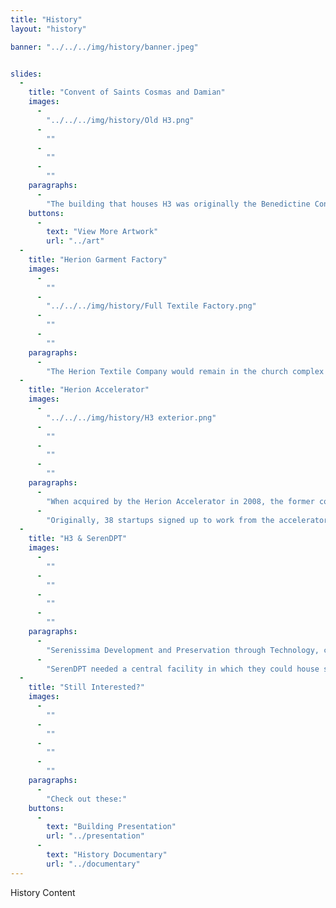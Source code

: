 ```yaml
---
title: "History"
layout: "history"

banner: "../../../img/history/banner.jpeg"


slides:
  -
    title: "Convent of Saints Cosmas and Damian"
    images:
      -
        "../../../img/history/Old H3.png"
      -
        ""
      -
        ""
      -
        ""
    paragraphs:
      -
        "The building that houses H3 was originally the Benedictine Convent of Saints Cosmas and Damian, founded in 1481 by six nuns for noble daughters. It was constructed in two phases over twenty-five years, first as a convent and then as a church, and became a center for art due to the wealth brought by the nuns. In 1806, Napoleon forced the closure of the Church and evicted the nuns and the convent became a warehouse, and then a barracks. Most of the artwork was either lost or destroyed in this period, with only a dozen paintings remaining today that are in museums like the Accademia. The church was abandoned and striped of fixed furnishings, stone materials and paintings, altars, sculptures, and anything else worth some value for scrap or material. Overall it was violated by looters and desecrated. In 1887, the convent temporarily became a hospice for cholera victims and afterwards converted into a textile factory in 1897, remaining as the Herion Garment Factory until the 1970s."
    buttons:
      -
        text: "View More Artwork"
        url: "../art"
  -
    title: "Herion Garment Factory"
    images:
      -
        ""
      -
        "../../../img/history/Full Textile Factory.png"
      -
        ""
      -
        ""
    paragraphs:
      -
        "The Herion Textile Company would remain in the church complex for over 80 years before closing. The factory was incorporated in the church during the industrialization of Giudecca due to its cheaper land property compared to historical Venice with its isolated location. During this time a temporary second floor and third was constructed and the entire church was whitewashed, covering remaining historical art pieces not already pillaged and hiding the frescos from view. The hall and apsidal chapels were divided into those three floors supported on two rows of pillars to increase production space for the factory. Machining equipment was installed on these floors including hoists, steam piping, cement baths, electrical wiring and exhaust fans. The director’s office was the cupola where the frescos were located beneath the dome. Similarly, the deposito was used as a storage facility by the company, with similar alterations added to the building as well. After the company’s closure, the church was in a very critical condition that required extensive work to restore."
  -
    title: "Herion Accelerator"
    images:
      -
        "../../../img/history/H3 exterior.png"
      -
        ""
      -
        ""
      -
        ""
    paragraphs:
      -
        "When acquired by the Herion Accelerator in 2008, the former convent was refurbished to its current configuration for hosting startup companies recruited locally in the Veneto region, requiring almost 9 million euro to fully restore garnered from the European Union and Donations. During this period, the nave was filled with a glass cube three stories high, containing 12 large offices, meeting rooms and co-working spaces, while the apses were left to their full heights. This event space was decorated with the original repaired frescos. In addition to work on the church, the deposito was converted into a three-floor workspace containing 23 offices, some common spaces for meetings and a cafeteria on the ground floor with a kitchen area."
      -
        "Originally, 38 startups signed up to work from the accelerator and use resources provided by the organization, later declining to four companies in 2016 before the accelerator closed down.While not much information is provided about the fledgling startups, the Herion Accelerator faced several issues. Issues with heating, the elevator, and internet service led many tenants to leave. A lack of general building management caused these unwarranted problems that were a disservice to the startups and created a bad relationship with the factory. The idea of creating an accelerator had potential, but the poor management and infrastructure induced its failure and diaspora of startups. In essence, the owners of the Herion used the space as an area for startup companies to do work, failing not only to provide useful elements like internet, but also to do anything that would make their companies more likely to succeed."
  -
    title: "H3 & SerenDPT"
    images:
      -
        ""
      -
        ""
      -
        ""
      -
        ""
    paragraphs:
      -
        "Serenissima Development and Preservation through Technology, commonly known by its shorthand name “SerenDPT”, is a Venetian-based organization that develops innovative and socially responsible business models addressing problems within the city, ranging from preserving historic public art with the initiative PreserVenice to optimizing Venetian transportation with the daAaB app. Their mission is to create employment in the city of Venice and surrounding islands through innovative startups that assist in solving these local problems. They aspire to use their solutions to be exported to other cities around the world."
      -
        "SerenDPT needed a central facility in which they could house startup companies, so they presented a proposal for the previous Herion Accelerator, after the accelerator failed, to produce the desired economic development and Venice issued a Request for Proposals (RFP). SerenDPT was thus awarded the use of the ex-church and the management of the ‘deposito’ for 9 years. SerenDPT nicknamed the complex H3, to mark the third rebirth of the Herion complex, from garment factory to accelerator to startup factory. SerenDPT’s plan is to create and house startup companies in the former church. This is unlike traditional incubators, which typically host and mentor external startups from a variety of fields. SerenDPT aims to create at least 100 well-paid jobs before the expiration of the lease in 2027. Thus the former garment factory will be made a factory once again but producing startup companies, rather than textile products."
  -
    title: "Still Interested?"
    images:
      -
        ""
      -
        ""
      -
        ""
      -
        ""
    paragraphs:
      -
        "Check out these:"
    buttons:
      -
        text: "Building Presentation"
        url: "../presentation"
      -
        text: "History Documentary"
        url: "../documentary"
---
```


History Content
